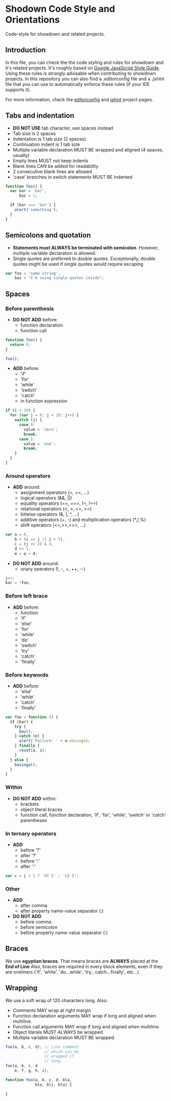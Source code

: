 Shodown Code Style and Orientations
===================================

Code-style for showdown and related projects.

## Introduction
In this file, you can check the the code styling and rules for showdown and it's related projects. It's roughly based on
[Google JavaScript Style Guide][1]. Using these rules is strongly advisable when contributing to showdown projects.
In this repository you can also find a .editorconfig file and a .jshint file that you can use to automatically enforce
these rules (if your IDE supports it).

For more information, check the [editorconfig][2] and [jshint][3] project pages.


## Tabs and indentation
 - **DO NOT USE** tab character, use spaces instead
 - Tab size is 2 spaces
 - Indentation is 1 tab size (2 spaces)
 - Continuation indent is 1 tab size
 - Multiple variable declaration MUST BE wrapped and aligned (4 spaces, usually)
 - Empty lines MUST not keep indents
 - Blank lines CAN be added for readability
 - 2 consecutive blank lines are allowed
 - 'case' branches in switch statements MUST BE indented


```javascript
function foo() {
  var bar = 'bar',
      baz = 1;

  if (bar === 'bar') {
    alert('something');
  }
}
```

## Semicolons and quotation
  - **Statements must ALWAYS be terminated with semicolon**. However, multiple variable declaration is allowed.
  - Single quotes are preferred to double quotes. Exceptionally, double quotes might be used if single quotes would require escaping


```javascript
var foo = 'some string',
    baz = "I'm using single quotes inside";
```


## Spaces

### Before parenthesis
  - **DO NOT ADD** before:
    - function declaration
    - function call


```javascript
function foo() {
  return 0;
}

foo();
```


  - **ADD** before:
    - 'if'
    - 'for'
    - 'while'
    - 'switch'
    - 'catch'
    - in function expression


```javascript
if (i > 10) {
  for (var j = 0; j < 10; j++) {
    switch (j) {
      case 0:
        value = 'zero';
        break;
      case 1:
        value = 'one';
        break;
    }
  }
}
```

### Around operators
  - **ADD** around:
    - assignment operators (=, +=, ...)
    - logical operators (&&, ||)
    - equality operators (==, ===, !=, !==)
    - relational operators (<, >, <=, >=)
    - bitwise operators (&, |, ^, ...)
    - additive operators (+, -) and multiplication operators (*,/,%)
    - shift operators (<<,>>,>>>, ...)


```javascript
var a = 0,
    b = (i == j || j > 5),
    c = (j << 2) & 4,
    d += 1,
    e = a + d;
```

  - **DO NOT ADD** around:
    - unary operators (!, -, +, ++, --)


```javascript
j++;
bar = !foo;
```

### Before left brace
  - **ADD** before:
    - function
    - 'if'
    - 'else'
    - 'for'
    - 'while'
    - 'do'
    - 'switch'
    - 'try'
    - 'catch'
    - 'finally'

### Before keywords
  - **ADD** before:
    - 'else'
    - 'while'
    - 'catch'
    - 'finally'


```javascript
var foo = function () {
  if (bar) {
    try {
      baz();
    } catch (e) {
      alert('Failure: ' + e.message);
    } finally {
      reset(a, i);
    }
  } else {
    bazinga();
  }
}
```

### Within
  - **DO NOT ADD** within:
    - brackets
    - object literal braces
    - function call, function declaration, 'if', 'for', 'while', 'switch' or 'catch' parentheses

### In ternary operators
  - **ADD**
    - before '?'
    - after '?'
    - before ':'
    - after ':'


```javascript
var c = j > 5 ? 'GT 5' : 'LE 5';
```


### Other
  - **ADD**
    - after comma
    - after property name-value separator (:)
  - **DO NOT ADD**
    - before comma
    - before semicolon
    - before property name-value separator (:)

## Braces
We use **egyptian braces**. That means braces are **ALWAYS** placed at the **End of Line**
Also, braces are required in every block elements, even if they are oneliners ('if', 'while', 'do...while', 'try...catch...finally', etc...)

## Wrapping
We use a soft wrap of 120 characters long. Also:
  - Comments MAY wrap at right margin
  - Function declaration arguments MAY wrap if long and aligned when multiline.
  - Function call arguments MAY wrap if long and aligned when multiline.
  - Object literals MUST ALWAYS be wrapped
  - Multiple variable declaration MUST BE wrapped.


```javascript
foo(a, b, c, d); // Line comment
                 // which can be
                 // wrapped if
                 // long.
foo(a, b, c, d
    e, f, g, h, i);

function foo(a, b, c, d, bla,
             ble, bli, blu) {

}
```

[1]: https://google-styleguide.googlecode.com/svn/trunk/javascriptguide.xml
[2]: http://editorconfig.org/
[3]: http://jshint.com/
